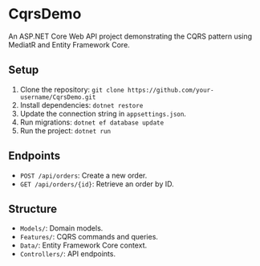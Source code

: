 # CqrsDemo

An ASP.NET Core Web API project demonstrating the CQRS pattern using MediatR and Entity Framework Core.

## Setup
1. Clone the repository: `git clone https://github.com/your-username/CqrsDemo.git`
2. Install dependencies: `dotnet restore`
3. Update the connection string in `appsettings.json`.
4. Run migrations: `dotnet ef database update`
5. Run the project: `dotnet run`

## Endpoints
- `POST /api/orders`: Create a new order.
- `GET /api/orders/{id}`: Retrieve an order by ID.

## Structure
- `Models/`: Domain models.
- `Features/`: CQRS commands and queries.
- `Data/`: Entity Framework Core context.
- `Controllers/`: API endpoints.